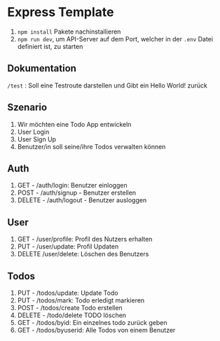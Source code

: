 # Express Template

1. `npm install` Pakete nachinstallieren
2. `npm run dev`, um API-Server auf dem Port, welcher in der `.env` Datei definiert ist, zu starten

## Dokumentation

`/test` : Soll eine Testroute darstellen und Gibt ein Hello World! zurück

## Szenario

1. Wir möchten eine Todo App entwickeln
2. User Login
3. User Sign Up
4. Benutzer/in soll seine/ihre Todos verwalten können

## Auth

1. GET - /auth/login: Benutzer einloggen
2. POST - /auth/signup - Benutzer erstellen
3. DELETE - /auth/logout - Benutzer ausloggen

## User

1. GET - /user/profile: Profil des Nutzers erhalten
2. PUT - /user/update: Profil Updaten
3. DELETE /user/delete: Löschen des Benutzers

## Todos

1. PUT - /todos/update: Update Todo
2. PUT - /todos/mark: Todo erledigt markieren
3. POST - /todos/create Todo erstellen
4. DELETE - /todo/delete TODO löschen
5. GET - /todos/byid: Ein einzelnes todo zurück geben
6. GET - /todos/byuserid: Alle Todos von einem Benutzer
